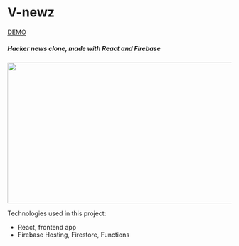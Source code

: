 # V-newz

[DEMO](https://hacker-news-123.web.app/)

##### Hacker news clone, made with React and Firebase

<p align="center">
  <img width="924" height="317" src="https://i.imgur.com/5yGCE6z.png">
</p>

Technologies used in this project:

- React, frontend app
- Firebase Hosting, Firestore, Functions
